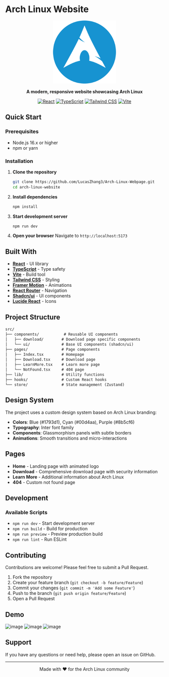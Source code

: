 
# Arch Linux Website

<div align="center">
  <img src= "public/images/arch-logo.png" alt="Arch Linux Logo" width="200" height="200">
  
  **A modern, responsive website showcasing Arch Linux**
  
  [![React](https://img.shields.io/badge/Built%20with-React-61DAFB?style=flat-square&logo=react)](https://reactjs.org/)
  [![TypeScript](https://img.shields.io/badge/TypeScript-007ACC?style=flat-square&logo=typescript&logoColor=white)](https://www.typescriptlang.org/)
  [![Tailwind CSS](https://img.shields.io/badge/Tailwind%20CSS-38B2AC?style=flat-square&logo=tailwind-css&logoColor=white)](https://tailwindcss.com/)
  [![Vite](https://img.shields.io/badge/Vite-646CFF?style=flat-square&logo=vite&logoColor=white)](https://vitejs.dev/)
</div>

##  Quick Start

### Prerequisites

- Node.js 16.x or higher
- npm or yarn

### Installation

1. **Clone the repository**
   ```bash
   git clone https://github.com/LucasZhang3/Arch-Linux-Webpage.git
   cd arch-linux-website
   ```

2. **Install dependencies**
   ```bash
   npm install
   ```

3. **Start development server**
   ```bash
   npm run dev
   ```

4. **Open your browser**
   Navigate to `http://localhost:5173`

##  Built With

- **[React](https://reactjs.org/)** - UI library
- **[TypeScript](https://www.typescriptlang.org/)** - Type safety
- **[Vite](https://vitejs.dev/)** - Build tool
- **[Tailwind CSS](https://tailwindcss.com/)** - Styling
- **[Framer Motion](https://www.framer.com/motion/)** - Animations
- **[React Router](https://reactrouter.com/)** - Navigation
- **[Shadcn/ui](https://ui.shadcn.com/)** - UI components
- **[Lucide React](https://lucide.dev/)** - Icons

##  Project Structure

```
src/
├── components/           # Reusable UI components
│   ├── download/        # Download page specific components
│   └── ui/              # Base UI components (shadcn/ui)
├── pages/               # Page components
│   ├── Index.tsx        # Homepage
│   ├── Download.tsx     # Download page
│   ├── LearnMore.tsx    # Learn more page
│   └── NotFound.tsx     # 404 page
├── lib/                 # Utility functions
├── hooks/               # Custom React hooks
└── store/               # State management (Zustand)
```

##  Design System

The project uses a custom design system based on Arch Linux branding:

- **Colors**: Blue (#1793d1), Cyan (#00d4aa), Purple (#8b5cf6)
- **Typography**: Inter font family
- **Components**: Glassmorphism panels with subtle borders
- **Animations**: Smooth transitions and micro-interactions

##  Pages

- **Home** - Landing page with animated logo
- **Download** - Comprehensive download page with security information
- **Learn More** - Additional information about Arch Linux
- **404** - Custom not found page

##  Development

### Available Scripts

- `npm run dev` - Start development server
- `npm run build` - Build for production
- `npm run preview` - Preview production build
- `npm run lint` - Run ESLint

##  Contributing

Contributions are welcome! Please feel free to submit a Pull Request.

1. Fork the repository
2. Create your feature branch (`git checkout -b feature/Feature`)
3. Commit your changes (`git commit -m 'Add some Feature'`)
4. Push to the branch (`git push origin feature/Feature`)
5. Open a Pull Request

##  Demo
![image](https://github.com/user-attachments/assets/61fab6c9-3b08-466e-859a-2cedce18e936)
![image](https://github.com/user-attachments/assets/73955fa8-d72a-4ffa-b6da-21cd5e355661)
![image](https://github.com/user-attachments/assets/8a222af2-9902-4fff-b468-8bbd766cadf0)


##  Support

If you have any questions or need help, please open an issue on GitHub.

---

<div align="center">
  Made with ❤️ for the Arch Linux community
</div>
